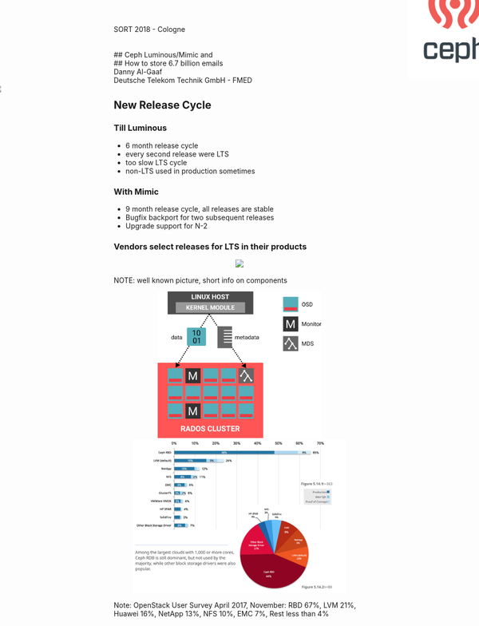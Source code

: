 <!-- .slide: data-state="cover" id="cover-page" data-timing="20" -->
<img src="images/Ceph_Logo_Stacked_RGB_120411_fa.png" style="width:20%; left: 85%; top:-2%; position: absolute">
SORT 2018 - Cologne
<br>
<br>
<br>
## Ceph Luminous/Mimic
and 
<br>
## How to store 6.7 billion emails
<br>
Danny Al-Gaaf <br>
Deutsche Telekom Technik GmbH - FMED
<br>
<img src="images/T_Logo_3c_p_DE.png" style="width:10%; left: -1.5%; position: absolute">


<!-- .slide: data-state="section-break" id="ceph-release-timeline-1" data-menu-title="Ceph Release Timeline" data-background-image="images/ceph-release-timeline.png" data-background-size="cover" data-timing="10s" -->


<!-- .slide: data-state="normal" id="ceph-release-timeline-2" data-timing="20s" data-menu-title="New Release Cycle" -->
## New Release Cycle

### Till Luminous <!-- .element class="fragment" data-fragment-index="1"-->
* 6 month release cycle <!-- .element class="fragment" data-fragment-index="1"-->
* every second release were LTS <!-- .element class="fragment" data-fragment-index="1"-->
* too slow LTS cycle <!-- .element class="fragment" data-fragment-index="1"-->
* non-LTS used in production sometimes <!-- .element class="fragment" data-fragment-index="1"-->

### With Mimic <!-- .element class="fragment" data-fragment-index="2"-->
* 9 month release cycle, all releases are stable <!-- .element class="fragment" data-fragment-index="2"-->
* Bugfix backport for two subsequent releases <!-- .element class="fragment" data-fragment-index="2"-->
* Upgrade support for N-2 <!-- .element class="fragment" data-fragment-index="2"-->

### Vendors select releases for LTS in their products <!-- .element class="fragment" data-fragment-index="3"-->


<!-- .slide: data-state="normal" id="ceph-overview" data-timing="20s" data-menu-title="Ceph Components" -->
<center><img src="images/ceph-stack.svg" style="width:90%"></center>

NOTE: well known picture, short info on components


<!-- .slide: data-state="normal" id="ceph-daemons" data-timing="20s" data-menu-title="Ceph Daemons" -->
<center><img src="images/cephfs_legend.svg" style="width:65%"></center>


<!-- .slide: data-state="normal" id="ceph-openstack-block" data-timing="20s" data-menu-title="OpenStack Block" -->
<center><img src="images/OS-Storage-April2017SurveyReport.svg" style="width:85%"></center>

Note: OpenStack User Survey April 2017, November: RBD 67%, LVM 21%, Huawei 16%, NetApp 13%, NFS 10%, EMC 7%, Rest less than 4%
